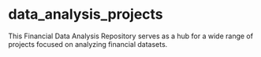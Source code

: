 # data_analysis_projects


This Financial Data Analysis Repository serves as a hub for a wide range of projects focused on analyzing financial datasets. 

